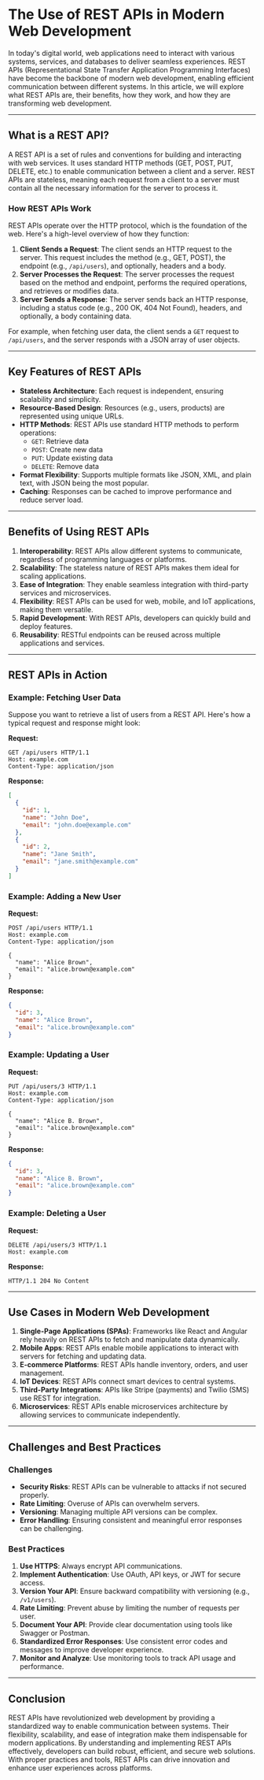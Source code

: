 # The Use of REST APIs in Modern Web Development

In today's digital world, web applications need to interact with various systems, services, and databases to deliver seamless experiences. REST APIs (Representational State Transfer Application Programming Interfaces) have become the backbone of modern web development, enabling efficient communication between different systems. In this article, we will explore what REST APIs are, their benefits, how they work, and how they are transforming web development.

---

## What is a REST API?

A REST API is a set of rules and conventions for building and interacting with web services. It uses standard HTTP methods (GET, POST, PUT, DELETE, etc.) to enable communication between a client and a server. REST APIs are stateless, meaning each request from a client to a server must contain all the necessary information for the server to process it.

### How REST APIs Work

REST APIs operate over the HTTP protocol, which is the foundation of the web. Here's a high-level overview of how they function:

1. **Client Sends a Request**: The client sends an HTTP request to the server. This request includes the method (e.g., GET, POST), the endpoint (e.g., `/api/users`), and optionally, headers and a body.
2. **Server Processes the Request**: The server processes the request based on the method and endpoint, performs the required operations, and retrieves or modifies data.
3. **Server Sends a Response**: The server sends back an HTTP response, including a status code (e.g., 200 OK, 404 Not Found), headers, and optionally, a body containing data.

For example, when fetching user data, the client sends a `GET` request to `/api/users`, and the server responds with a JSON array of user objects.

---

## Key Features of REST APIs

- **Stateless Architecture**: Each request is independent, ensuring scalability and simplicity.
- **Resource-Based Design**: Resources (e.g., users, products) are represented using unique URLs.
- **HTTP Methods**: REST APIs use standard HTTP methods to perform operations:
  - `GET`: Retrieve data
  - `POST`: Create new data
  - `PUT`: Update existing data
  - `DELETE`: Remove data
- **Format Flexibility**: Supports multiple formats like JSON, XML, and plain text, with JSON being the most popular.
- **Caching**: Responses can be cached to improve performance and reduce server load.

---

## Benefits of Using REST APIs

1. **Interoperability**: REST APIs allow different systems to communicate, regardless of programming languages or platforms.
2. **Scalability**: The stateless nature of REST APIs makes them ideal for scaling applications.
3. **Ease of Integration**: They enable seamless integration with third-party services and microservices.
4. **Flexibility**: REST APIs can be used for web, mobile, and IoT applications, making them versatile.
5. **Rapid Development**: With REST APIs, developers can quickly build and deploy features.
6. **Reusability**: RESTful endpoints can be reused across multiple applications and services.

---

## REST APIs in Action

### Example: Fetching User Data

Suppose you want to retrieve a list of users from a REST API. Here's how a typical request and response might look:

**Request:**
```http
GET /api/users HTTP/1.1
Host: example.com
Content-Type: application/json
```

**Response:**
```json
[
  {
    "id": 1,
    "name": "John Doe",
    "email": "john.doe@example.com"
  },
  {
    "id": 2,
    "name": "Jane Smith",
    "email": "jane.smith@example.com"
  }
]
```

### Example: Adding a New User

**Request:**
```http
POST /api/users HTTP/1.1
Host: example.com
Content-Type: application/json

{
  "name": "Alice Brown",
  "email": "alice.brown@example.com"
}
```

**Response:**
```json
{
  "id": 3,
  "name": "Alice Brown",
  "email": "alice.brown@example.com"
}
```

### Example: Updating a User

**Request:**
```http
PUT /api/users/3 HTTP/1.1
Host: example.com
Content-Type: application/json

{
  "name": "Alice B. Brown",
  "email": "alice.brown@example.com"
}
```

**Response:**
```json
{
  "id": 3,
  "name": "Alice B. Brown",
  "email": "alice.brown@example.com"
}
```

### Example: Deleting a User

**Request:**
```http
DELETE /api/users/3 HTTP/1.1
Host: example.com
```

**Response:**
```http
HTTP/1.1 204 No Content
```

---

## Use Cases in Modern Web Development

1. **Single-Page Applications (SPAs)**: Frameworks like React and Angular rely heavily on REST APIs to fetch and manipulate data dynamically.
2. **Mobile Apps**: REST APIs enable mobile applications to interact with servers for fetching and updating data.
3. **E-commerce Platforms**: REST APIs handle inventory, orders, and user management.
4. **IoT Devices**: REST APIs connect smart devices to central systems.
5. **Third-Party Integrations**: APIs like Stripe (payments) and Twilio (SMS) use REST for integration.
6. **Microservices**: REST APIs enable microservices architecture by allowing services to communicate independently.

---

## Challenges and Best Practices

### Challenges
- **Security Risks**: REST APIs can be vulnerable to attacks if not secured properly.
- **Rate Limiting**: Overuse of APIs can overwhelm servers.
- **Versioning**: Managing multiple API versions can be complex.
- **Error Handling**: Ensuring consistent and meaningful error responses can be challenging.

### Best Practices
1. **Use HTTPS**: Always encrypt API communications.
2. **Implement Authentication**: Use OAuth, API keys, or JWT for secure access.
3. **Version Your API**: Ensure backward compatibility with versioning (e.g., `/v1/users`).
4. **Rate Limiting**: Prevent abuse by limiting the number of requests per user.
5. **Document Your API**: Provide clear documentation using tools like Swagger or Postman.
6. **Standardized Error Responses**: Use consistent error codes and messages to improve developer experience.
7. **Monitor and Analyze**: Use monitoring tools to track API usage and performance.

---

## Conclusion

REST APIs have revolutionized web development by providing a standardized way to enable communication between systems. Their flexibility, scalability, and ease of integration make them indispensable for modern applications. By understanding and implementing REST APIs effectively, developers can build robust, efficient, and secure web solutions. With proper practices and tools, REST APIs can drive innovation and enhance user experiences across platforms.
